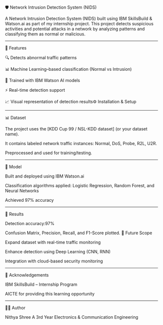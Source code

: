 🛡️ Network Intrusion Detection System (NIDS)

A Network Intrusion Detection System (NIDS) built using IBM SkillsBuild & Watson.ai as part of my internship project.
This project detects suspicious activities and potential attacks in a network by analyzing patterns and classifying them as normal or malicious.


---

🚀 Features

🔍 Detects abnormal traffic patterns

📊 Machine Learning–based classification (Normal vs Intrusion)

🧠 Trained with IBM Watson AI models

⚡ Real-time detection support

📈 Visual representation of detection results⚙️ Installation & Setup

---

📊 Dataset

The project uses the [KDD Cup 99 / NSL-KDD dataset] (or your dataset name).

It contains labeled network traffic instances: Normal, DoS, Probe, R2L, U2R.

Preprocessed and used for training/testing.



---

🧠 Model

Built and deployed using IBM Watson.ai

Classification algorithms applied: Logistic Regression, Random Forest, and Neural Networks

Achieved 97% accuracy



---

📸 Results

Detection accuracy:97%

Confusion Matrix, Precision, Recall, and F1-Score plotted.
📌 Future Scope

Expand dataset with real-time traffic monitoring

Enhance detection using Deep Learning (CNN, RNN)

Integration with cloud-based security monitoring



---

🙌 Acknowledgements

IBM SkillsBuild – Internship Program

AICTE for providing this learning opportunity



---

👩‍💻 Author

Nithya Shree A
3rd Year Electronics & Communication Engineering
